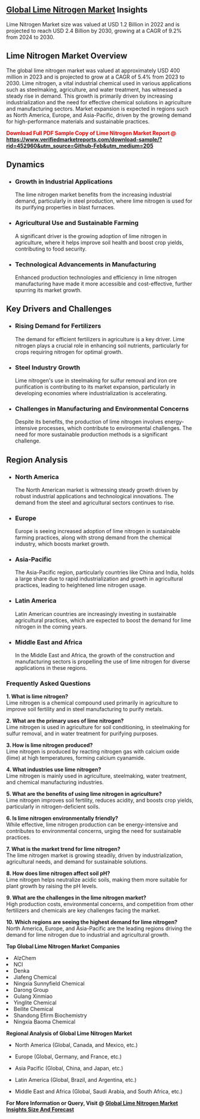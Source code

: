 <h2><a href="https://www.verifiedmarketreports.com/download-sample/?rid=452960&amp;utm_source=Github&amp;utm_medium=205" target="_blank">Global Lime Nitrogen Market</a> Insights</h2><p>Lime Nitrogen Market size was valued at USD 1.2 Billion in 2022 and is projected to reach USD 2.4 Billion by 2030, growing at a CAGR of 9.2% from 2024 to 2030.</p><p> <h2>Lime Nitrogen Market Overview</h2> <p>The global lime nitrogen market was valued at approximately USD 400 million in 2023 and is projected to grow at a CAGR of 5.4% from 2023 to 2030. Lime nitrogen, a vital industrial chemical used in various applications such as steelmaking, agriculture, and water treatment, has witnessed a steady rise in demand. This growth is primarily driven by increasing industrialization and the need for effective chemical solutions in agriculture and manufacturing sectors. Market expansion is expected in regions such as North America, Europe, and Asia-Pacific, driven by the growing demand for high-performance materials and sustainable practices.</p> <p><strong><p><span class=""><span style="color: #ff0000;"><strong>Download Full PDF Sample Copy of Lime Nitrogen Market Report</strong> @ </span><a href="https://www.verifiedmarketreports.com/download-sample/?rid=452960&amp;utm_source=Github-Feb&amp;utm_medium=205" target="_blank">https://www.verifiedmarketreports.com/download-sample/?rid=452960&amp;utm_source=Github-Feb&amp;utm_medium=205</a></span></p></strong></p> <h2>Dynamics</h2> <ul> <li><h3>Growth in Industrial Applications</h3> The lime nitrogen market benefits from the increasing industrial demand, particularly in steel production, where lime nitrogen is used for its purifying properties in blast furnaces.</li> <li><h3>Agricultural Use and Sustainable Farming</h3> A significant driver is the growing adoption of lime nitrogen in agriculture, where it helps improve soil health and boost crop yields, contributing to food security.</li> <li><h3>Technological Advancements in Manufacturing</h3> Enhanced production technologies and efficiency in lime nitrogen manufacturing have made it more accessible and cost-effective, further spurring its market growth.</li> </ul> <h2>Key Drivers and Challenges</h2> <ul> <li><h3>Rising Demand for Fertilizers</h3> The demand for efficient fertilizers in agriculture is a key driver. Lime nitrogen plays a crucial role in enhancing soil nutrients, particularly for crops requiring nitrogen for optimal growth.</li> <li><h3>Steel Industry Growth</h3> Lime nitrogen's use in steelmaking for sulfur removal and iron ore purification is contributing to its market expansion, particularly in developing economies where industrialization is accelerating.</li> <li><h3>Challenges in Manufacturing and Environmental Concerns</h3> Despite its benefits, the production of lime nitrogen involves energy-intensive processes, which contribute to environmental challenges. The need for more sustainable production methods is a significant challenge.</li> </ul> <h2>Region Analysis</h2> <ul> <li><h3>North America</h3> The North American market is witnessing steady growth driven by robust industrial applications and technological innovations. The demand from the steel and agricultural sectors continues to rise.</li> <li><h3>Europe</h3> Europe is seeing increased adoption of lime nitrogen in sustainable farming practices, along with strong demand from the chemical industry, which boosts market growth.</li> <li><h3>Asia-Pacific</h3> The Asia-Pacific region, particularly countries like China and India, holds a large share due to rapid industrialization and growth in agricultural practices, leading to heightened lime nitrogen usage.</li> <li><h3>Latin America</h3> Latin American countries are increasingly investing in sustainable agricultural practices, which are expected to boost the demand for lime nitrogen in the coming years.</li> <li><h3>Middle East and Africa</h3> In the Middle East and Africa, the growth of the construction and manufacturing sectors is propelling the use of lime nitrogen for diverse applications in these regions.</li> </ul> <h3>Frequently Asked Questions</h3> <p><strong>1. What is lime nitrogen?</strong><br> Lime nitrogen is a chemical compound used primarily in agriculture to improve soil fertility and in steel manufacturing to purify metals.</p> <p><strong>2. What are the primary uses of lime nitrogen?</strong><br> Lime nitrogen is used in agriculture for soil conditioning, in steelmaking for sulfur removal, and in water treatment for purifying purposes.</p> <p><strong>3. How is lime nitrogen produced?</strong><br> Lime nitrogen is produced by reacting nitrogen gas with calcium oxide (lime) at high temperatures, forming calcium cyanamide.</p> <p><strong>4. What industries use lime nitrogen?</strong><br> Lime nitrogen is mainly used in agriculture, steelmaking, water treatment, and chemical manufacturing industries.</p> <p><strong>5. What are the benefits of using lime nitrogen in agriculture?</strong><br> Lime nitrogen improves soil fertility, reduces acidity, and boosts crop yields, particularly in nitrogen-deficient soils.</p> <p><strong>6. Is lime nitrogen environmentally friendly?</strong><br> While effective, lime nitrogen production can be energy-intensive and contributes to environmental concerns, urging the need for sustainable practices.</p> <p><strong>7. What is the market trend for lime nitrogen?</strong><br> The lime nitrogen market is growing steadily, driven by industrialization, agricultural needs, and demand for sustainable solutions.</p> <p><strong>8. How does lime nitrogen affect soil pH?</strong><br> Lime nitrogen helps neutralize acidic soils, making them more suitable for plant growth by raising the pH levels.</p> <p><strong>9. What are the challenges in the lime nitrogen market?</strong><br> High production costs, environmental concerns, and competition from other fertilizers and chemicals are key challenges facing the market.</p> <p><strong>10. Which regions are seeing the highest demand for lime nitrogen?</strong><br> North America, Europe, and Asia-Pacific are the leading regions driving the demand for lime nitrogen due to industrial and agricultural growth.</p> </p><p><strong>Top Global Lime Nitrogen Market Companies</strong></p><div data-test-id=""><p><li>AlzChem</li><li> NCI</li><li> Denka</li><li> Jiafeng Chemical</li><li> Ningxia Sunnyfield Chemical</li><li> Darong Group</li><li> Gulang Xinmiao</li><li> Yinglite Chemical</li><li> Beilite Chemical</li><li> Shandong Efirm Biochemistry</li><li> Ningxia Baoma Chemical</li></p><div><strong>Regional Analysis of&nbsp;Global Lime Nitrogen Market</strong></div><ul><li dir="ltr"><p dir="ltr">North America&nbsp;(Global, Canada, and Mexico, etc.)</p></li><li dir="ltr"><p dir="ltr">Europe (Global, Germany, and France, etc.)</p></li><li dir="ltr"><p dir="ltr">Asia Pacific&nbsp;(Global, China, and Japan, etc.)</p></li><li dir="ltr"><p dir="ltr">Latin America&nbsp;(Global, Brazil, and Argentina, etc.)</p></li><li dir="ltr">Middle East and Africa&nbsp;(Global, Saudi Arabia, and South Africa, etc.)</li></ul><p><strong>For More Information or Query, Visit @&nbsp;</strong><strong><a href="https://www.verifiedmarketreports.com/product/lime-nitrogen-market/?utm_source=Github&amp;utm_medium=205" target="_blank">Global Lime Nitrogen Market Insights Size And Forecast</a></strong></p></div>
